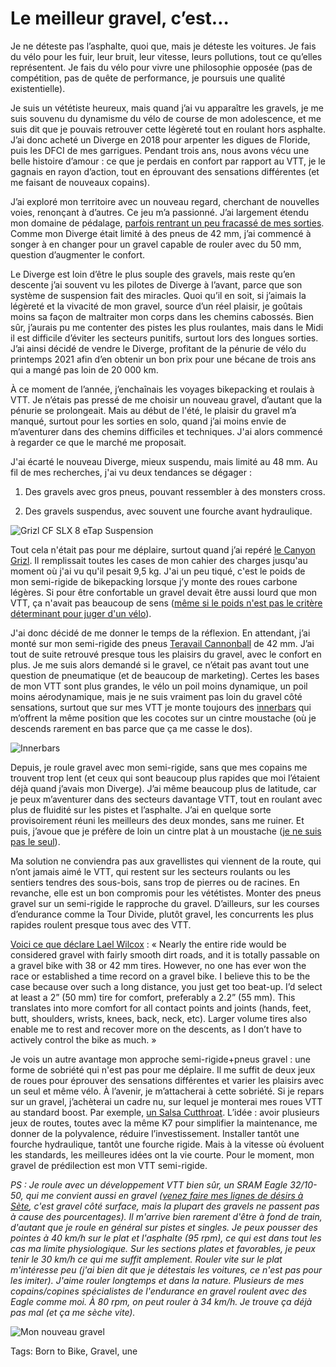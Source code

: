 # Le meilleur gravel, c’est…

Je ne déteste pas l’asphalte, quoi que, mais je déteste les voitures. Je fais du vélo pour les fuir, leur bruit, leur vitesse, leurs pollutions, tout ce qu’elles représentent. Je fais du vélo pour vivre une philosophie opposée (pas de compétition, pas de quête de performance, je poursuis une qualité existentielle).<span id="more-61055"></span>

Je suis un vététiste heureux, mais quand j’ai vu apparaître les gravels, je me suis souvenu du dynamisme du vélo de course de mon adolescence, et me suis dit que je pouvais retrouver cette légèreté tout en roulant hors asphalte. J’ai donc acheté un Diverge en 2018 pour arpenter les digues de Floride, puis les DFCI de mes garrigues. Pendant trois ans, nous avons vécu une belle histoire d’amour : ce que je perdais en confort par rapport au VTT, je le gagnais en rayon d’action, tout en éprouvant des sensations différentes (et me faisant de nouveaux copains).

J’ai exploré mon territoire avec un nouveau regard, cherchant de nouvelles voies, renonçant à d’autres. Ce jeu m’a passionné. J’ai largement étendu mon domaine de pédalage, [parfois rentrant un peu fracassé de mes sorties](https://tcrouzet.com/2020/10/20/mini-aventure-gravel-de-la-nuit-a-la-nuit/). Comme mon Diverge était limité à des pneus de 42 mm, j’ai commencé à songer à en changer pour un gravel capable de rouler avec du 50 mm, question d’augmenter le confort.

Le Diverge est loin d’être le plus souple des gravels, mais reste qu’en descente j’ai souvent vu les pilotes de Diverge à l’avant, parce que son système de suspension fait des miracles. Quoi qu’il en soit, si j’aimais la légèreté et la vivacité de mon gravel, source d’un réel plaisir, je goûtais moins sa façon de maltraiter mon corps dans les chemins cabossés. Bien sûr, j’aurais pu me contenter des pistes les plus roulantes, mais dans le Midi il est difficile d’éviter les secteurs punitifs, surtout lors des longues sorties. J’ai ainsi décidé de vendre le Diverge, profitant de la pénurie de vélo du printemps 2021 afin d’en obtenir un bon prix pour une bécane de trois ans qui a mangé pas loin de 20 000 km.

À ce moment de l’année, j’enchaînais les voyages bikepacking et roulais à VTT. Je n’étais pas pressé de me choisir un nouveau gravel, d’autant que la pénurie se prolongeait. Mais au début de l'été, le plaisir du gravel m’a manqué, surtout pour les sorties en solo, quand j’ai moins envie de m’aventurer dans des chemins difficiles et techniques. J'ai alors commencé à regarder ce que le marché me proposait.

J'ai écarté le nouveau Diverge, mieux suspendu, mais limité au 48 mm. Au fil de mes recherches, j'ai vu deux tendances se dégager :

1. Des gravels avec gros pneus, pouvant ressembler à des monsters cross.

2. Des gravels suspendus, avec souvent une fourche avant hydraulique.

![Grizl CF SLX 8 eTap Suspension](https://tcrouzet.comhttps://tcrouzet.com/images_tc/2021/12/canyon.jpg)

Tout cela n'était pas pour me déplaire, surtout quand j’ai repéré [le Canyon Grizl](https://www.canyon.com/fr-fr/velos-de-gravel/bike-packing/grizl/cf-slx/grizl-cf-slx-8-etap-suspension/2715.html?dwvar_2715_pv_rahmenfarbe=VT%2FBK). Il remplissait toutes les cases de mon cahier des charges jusqu'au moment où j'ai vu qu'il pesait 9,5 kg. J'ai un peu tiqué, c'est le poids de mon semi-rigide de bikepacking lorsque j’y monte des roues carbone légères. Si pour être confortable un gravel devait être aussi lourd que mon VTT, ça n'avait pas beaucoup de sens ([même si le poids n'est pas le critère déterminant pour juger d'un vélo](https://www.youtube.com/watch?v=sDzMrbJTK-U)).

J'ai donc décidé de me donner le temps de la réflexion. En attendant, j’ai monté sur mon semi-rigide des pneus [Teravail Cannonball](https://teravail.com/products/cannonball-tire#/) de 42 mm. J’ai tout de suite retrouvé presque tous les plaisirs du gravel, avec le confort en plus. Je me suis alors demandé si le gravel, ce n’était pas avant tout une question de pneumatique (et de beaucoup de marketing). Certes les bases de mon VTT sont plus grandes, le vélo un poil moins dynamique, un poil moins aérodynamique, mais je ne suis vraiment pas loin du gravel côté sensations, surtout que sur mes VTT je monte toujours des [innerbars](https://www.sq-lab.com/produkte/innerbarends/sqlab-innerbarends-411.html) qui m’offrent la même position que les cocotes sur un cintre moustache (où je descends rarement en bas parce que ça me casse le dos).

![Innerbars](https://tcrouzet.comhttps://tcrouzet.com/images_tc/2021/12/IMG_4139.jpeg)

Depuis, je roule gravel avec mon semi-rigide, sans que mes copains me trouvent trop lent (et ceux qui sont beaucoup plus rapides que moi l’étaient déjà quand j’avais mon Diverge). J’ai même beaucoup plus de latitude, car je peux m’aventurer dans des secteurs davantage VTT, tout en roulant avec plus de fluidité sur les pistes et l’asphalte. J’ai en quelque sorte provisoirement réuni les meilleurs des deux mondes, sans me ruiner. Et puis, j’avoue que je préfère de loin un cintre plat à un moustache ([je ne suis pas le seul](https://www.youtube.com/watch?v=1X-atbNA-sw)).

Ma solution ne conviendra pas aux gravellistes qui viennent de la route, qui n’ont jamais aimé le VTT, qui restent sur les secteurs roulants ou les sentiers tendres des sous-bois, sans trop de pierres ou de racines. En revanche, elle est un bon compromis pour les vététistes. Monter des pneus gravel sur un semi-rigide le rapproche du gravel. D’ailleurs, sur les courses d’endurance comme la Tour Divide, plutôt gravel, les concurrents les plus rapides roulent presque tous avec des VTT.

[Voici ce que déclare Lael Wilcox](https://www.renehersecycles.com/lael-wilcox-what-makes-a-great-bikepacking-tire/) : « Nearly the entire ride would be considered gravel with fairly smooth dirt roads, and it is totally passable on a gravel bike with 38 or 42 mm tires. However, no one has ever won the race or established a time record on a gravel bike. I believe this to be the case because over such a long distance, you just get too beat-up. I’d select at least a 2” (50 mm) tire for comfort, preferably a 2.2” (55 mm). This translates into more comfort for all contact points and joints (hands, feet, butt, shoulders, wrists, knees, back, neck, etc). Larger volume tires also enable me to rest and recover more on the descents, as I don’t have to actively control the bike as much. »

Je vois un autre avantage mon approche semi-rigide+pneus gravel : une forme de sobriété qui n'est pas pour me déplaire. Il me suffit de deux jeux de roues pour éprouver des sensations différentes et varier les plaisirs avec un seul et même vélo. À l’avenir, je m’attacherai à cette sobriété. Si je repars sur un gravel, j’achèterai un cadre nu, sur lequel je monterai mes roues VTT au standard boost. Par exemple, [un Salsa Cutthroat](https://www.salsacycles.com/bikes/road/cutthroat). L’idée : avoir plusieurs jeux de routes, toutes avec la même K7 pour simplifier la maintenance, me donner de la polyvalence, réduire l’investissement. Installer tantôt une fourche hydraulique, tantôt une fourche rigide. Mais à la vitesse où évoluent les standards, les meilleures idées ont la vie courte. Pour le moment, mon gravel de prédilection est mon VTT semi-rigide.

*PS : Je roule avec un développement VTT bien sûr, un SRAM Eagle 32/10-50, qui me convient aussi en gravel ([venez faire mes lignes de désirs à Sète](https://tcrouzet.com/2021/01/25/sete-par-les-chemins-insolites/), c'est gravel côté surface, mais la plupart des gravels ne passent pas à cause des pourcentages). Il m'arrive bien rarement d'être à fond de train, d'autant que je roule en général sur pistes et singles. Je peux pousser des pointes à 40 km/h sur le plat et l'asphalte (95 rpm), ce qui est dans tout les cas ma limite physiologique. Sur les sections plates et favorables, je peux tenir le 30 km/h ce qui me suffit amplement. Rouler vite sur le plat m'intéresse peu (j'ai bien dit que je détestais les voitures, ce n'est pas pour les imiter). J'aime rouler longtemps et dans la nature. Plusieurs de mes copains/copines spécialistes de l'endurance en gravel roulent avec des Eagle comme moi. À 80 rpm, on peut rouler à 34 km/h. Je trouve ça déjà pas mal (et ça me sèche vite).*

![Mon nouveau gravel](https://tcrouzet.comhttps://tcrouzet.com/images_tc/2021/12/IMG_4144.jpeg)



Tags: Born to Bike, Gravel, une